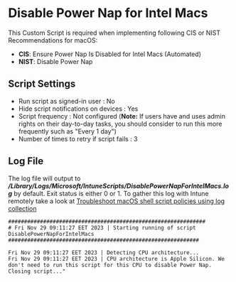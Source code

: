 # Disable Power Nap for Intel Macs
This Custom Script is required when implementing following CIS or NIST Recommendations for macOS: 
- **CIS**: Ensure Power Nap Is Disabled for Intel Macs (Automated)
- **NIST**: Disable Power Nap

## Script Settings

- Run script as signed-in user : No
- Hide script notifications on devices : Yes
- Script frequency : Not configured (**Note:** If users have and uses admin rights on their day-to-day tasks, you should consider to run this more frequently such as "Every 1 day")
- Number of times to retry if script fails : 3

## Log File

The log file will output to ***/Library/Logs/Microsoft/IntuneScripts/DisablePowerNapForIntelMacs.log*** by default. Exit status is either 0 or 1. To gather this log with Intune remotely take a look at  [Troubleshoot macOS shell script policies using log collection](https://docs.microsoft.com/en-us/mem/intune/apps/macos-shell-scripts#troubleshoot-macos-shell-script-policies-using-log-collection)

```
##############################################################
# Fri Nov 29 09:11:27 EET 2023 | Starting running of script DisablePowerNapForIntelMacs
############################################################

Fri Nov 29 09:11:27 EET 2023 | Detecting CPU architecture...
Fri Nov 29 09:11:27 EET 2023 | CPU architecture is Apple Silicon. We don't need to run this script for this CPU to disable Power Nap. Closing script..."
```
